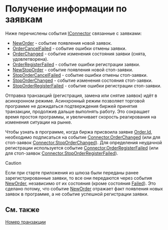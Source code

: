 # Получение информации по заявкам

Ниже перечислены события [IConnector](xref:StockSharp.BusinessEntities.IConnector) связанные с заявками:

- [NewOrder](xref:StockSharp.Algo.Connector.NewOrder) \- событие появления новой заявок. 
- [OrderCancelFailed](xref:StockSharp.Algo.Connector.OrderCancelFailed) \- событие ошибки отмены заявки. 
- [OrderChanged](xref:StockSharp.Algo.Connector.OrderChanged) \- событие изменения состояния заявки (снята, удовлетворена). 
- [OrderRegisterFailed](xref:StockSharp.Algo.Connector.OrderRegisterFailed) \- событие ошибки регистрации заявки. 
- [NewStopOrder](xref:StockSharp.Algo.Connector.NewStopOrder) \- событие появления новой стоп\-заявки. 
- [StopOrderCancelFailed](xref:StockSharp.Algo.Connector.StopOrderCancelFailed) \- событие ошибки отмены стоп\-заявки. 
- [StopOrderChanged](xref:StockSharp.Algo.Connector.StopOrderChanged) \- событие изменения состояния стоп\-заявки. 
- [StopOrderRegisterFailed](xref:StockSharp.Algo.Connector.StopOrderRegisterFailed) \- событие ошибки регистрации стоп\-заявки. 

Отправка транзакций (регистрация, замена или снятие заявок) идёт в асинхронном режиме. Асинхронный режим позволяет торговой программе не дожидаться подтверждения биржей принятия транзакции, продолжив дальше выполнять работу. Это сокращает время простоя программы, и увеличивает скорость реагирования на изменения ситуации на рынке. 

Чтобы узнать в программе, когда биржа присвоила заявке [Order.Id](xref:StockSharp.BusinessEntities.Order.Id), необходимо подписаться на событие [Connector.OrderChanged](xref:StockSharp.Algo.Connector.OrderChanged) (или для стоп\-заявок [Connector.StopOrderChanged](xref:StockSharp.Algo.Connector.StopOrderChanged)). Для определения неудачной регистрации используется событие [Connector.OrderRegisterFailed](xref:StockSharp.Algo.Connector.OrderRegisterFailed) (или для стоп\-заявок [Connector.StopOrderRegisterFailed](xref:StockSharp.Algo.Connector.StopOrderRegisterFailed)). 

> [!CAUTION]
> Если при старте приложения из шлюза были переданы ранее зарегистрированные заявки, то все они передаются через события [NewOrder](xref:StockSharp.BusinessEntities.ITransactionProvider.NewOrder), независимо от их состояния (кроме состояния [Failed](xref:StockSharp.Messages.OrderStates.Failed)). Это сделано потому, что событие [NewOrder](xref:StockSharp.Algo.Connector.NewOrder) отражает факт появления новых заявок в программе, а не событие успешной регистрации заявки. 

## См. также

[Номер транзакции](OrdersTransactionId.md)
